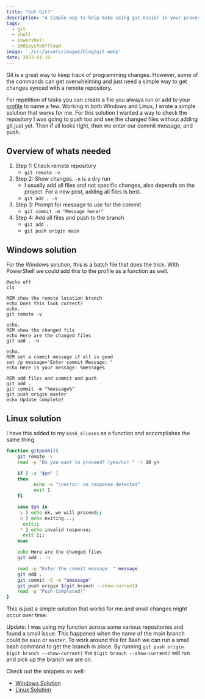 ```yaml
---
title: "Got Git?"
description: "A simple way to help make using git easier in your processes"
tags:
  - git
  - shell
  - powershell
  - 100DaysToOffload
image: './src/assets/images/blog/git.webp'
date: 2023-01-10
---
```


Git is a great way to keep track of programming changes. However, some of the commands can get overwhelming and just need a simple way to get changes synced with a remote repository.

For repetition of tasks you can create a file you always run or add to your [profile](/blog/create-powershell-profile/) to name a few. Working in both Windows and Linux, I wrote a simple solution that works for me. For this solution I wanted a way to check the repository I was going to push too and see the changed files without adding git just yet. Then if all looks right, then we enter our commit message, and push.

## Overview of whats needed

1. Step 1: Check remote repository
    - `git remote -v`
2. Step 2: Show changes. `-n` is a dry run
    - I usually add all files and not specific changes, also depends on the project. For a new post, adding all files is best.
    - `git add . -n`
3. Step 3: Prompt for message to use for the commit
    - `git commit -m "Message here!"`
4. Step 4: Add all files and push to the branch
    - `git add .`
    - `git push origin main`

## Windows solution

For the Windows solution, this is a batch file that does the trick. With PowerShell we could add this to the profile as a function as well.

```batch
@echo off
cls

REM show the remote location branch
echo Does this look correct?
echo.
git remote -v

echo.
REM show the changed fils
echo Here are the changed files
git add . -n

echo.
REM set a commit message if all is good
set /p message="Enter commit Message: "
echo Here is your message: %message%

REM add files and commit and push
git add .
git commit -m "%message%"
git push origin master
echo Update complete!
```

## Linux solution

I have this added to my `bash_aliases` as a function and accomplishes the same thing.

```bash
function gitpush(){
    git remote -v
    read -p "Do you want to proceed? (yes/no) " -t 10 yn

    if [ -z "$yn" ]
    then
          echo -e "\nerror: no response detected"
          exit 1
    fi

    case $yn in 
     y ) echo ok, we will proceed;;
     n ) echo exiting...;
      exit;;
     * ) echo invalid response;
      exit 1;;
    esac

    echo Here are the changed files
    git add . -n

    read -p "Enter the commit message: " message
    git add .
    git commit -S -m "$message"
    git push origin $(git branch --show-current)
    read -p "Push Completed!"
}
```

This is just a simple solution that works for me and small changes might occur over time.

Update: I was using my function across some various repositories and found a small issue. This happened when the name of the main branch could be `main` or `master`. To work around this for Bash we can run a small bash command to get the branch in place. By running `git push origin $(git branch --show-current)` the `$(git branch --show-current)` will run and pick up the branch we are on.

Check out the snippets as well:

- [Windows Solution](https://codeberg.org/cjerrington/snippets/src/branch/main/cmd/git-push.bat)
- [Linux Solution](https://codeberg.org/cjerrington/snippets/src/branch/main/bash/git-push.sh)

